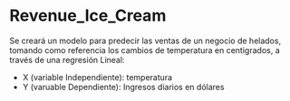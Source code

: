 # Revenue_Ice_Cream

Se creará un modelo para predecir las ventas de un negocio de helados, tomando como referencia los cambios de temperatura en centigrados, a través de una regresión Lineal:

- X (variable Independiente): temperatura
- Y (varuable Dependiente): Ingresos diarios en dólares

